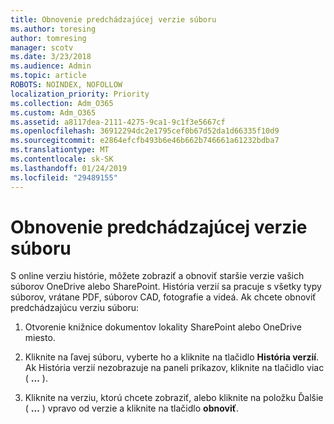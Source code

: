 ```yaml
---
title: Obnovenie predchádzajúcej verzie súboru
ms.author: toresing
author: tomresing
manager: scotv
ms.date: 3/23/2018
ms.audience: Admin
ms.topic: article
ROBOTS: NOINDEX, NOFOLLOW
localization_priority: Priority
ms.collection: Adm_O365
ms.custom: Adm_O365
ms.assetid: a8117dea-2111-4275-9ca1-9c1f3e5667cf
ms.openlocfilehash: 36912294dc2e1795cef0b67d52da1d66335f10d9
ms.sourcegitcommit: e2864efcfb493b6e46b662b746661a61232bdba7
ms.translationtype: MT
ms.contentlocale: sk-SK
ms.lasthandoff: 01/24/2019
ms.locfileid: "29489155"
---
```

# <a name="restore-a-previous-file-version"></a>Obnovenie predchádzajúcej verzie súboru

S online verziu histórie, môžete zobraziť a obnoviť staršie verzie vašich súborov OneDrive alebo SharePoint. História verzií sa pracuje s všetky typy súborov, vrátane PDF, súborov CAD, fotografie a videá. Ak chcete obnoviť predchádzajúcu verziu súboru:
  
1. Otvorenie knižnice dokumentov lokality SharePoint alebo OneDrive miesto.
    
2. Kliknite na ľavej súboru, vyberte ho a kliknite na tlačidlo **História verzií**. Ak História verzií nezobrazuje na paneli príkazov, kliknite na tlačidlo viac ( **...** ). 
    
3. Kliknite na verziu, ktorú chcete zobraziť, alebo kliknite na položku Ďalšie ( **...** ) vpravo od verzie a kliknite na tlačidlo **obnoviť**.
    


